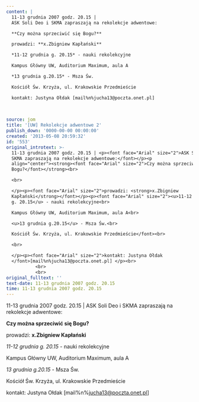 ```yaml
---
content: |
  11-13 grudnia 2007 godz. 20.15 | 
  ASK Soli Deo i SKMA zapraszają na rekolekcje adwentowe:

  **Czy można sprzeciwić się Bogu?**

  prowadzi: **x.Zbigniew Kapłański**

  *11-12 grudnia g. 20.15* - nauki rekolekcyjne

  Kampus Główny UW, Auditorium Maximum, aula A

  *13 grudnia g.20.15* - Msza Św.

  Kościół Św. Krzyża, ul. Krakowskie Przedmieście

  kontakt: Justyna Ołdak [mail%n%jucha13@poczta.onet.pl] 
           

           
source: jom
title: '[UW] Rekolekcje adwentowe 2'
publish_down: '0000-00-00 00:00:00'
created: '2013-05-08 20:59:32'
id: '553'
original_introtext: >-
  11-13 grudnia 2007 godz. 20.15 | <p><font face="Arial" size="2">ASK Soli Deo i
  SKMA zapraszają na rekolekcje adwentowe:</font></p><p
  align="center"><strong><font face="Arial" size="2">Czy można sprzeciwić się
  Bogu?</font></strong><br>

  <br>

  </p><p><font face="Arial" size="2">prowadzi: <strong>x.Zbigniew
  Kapłański</strong></font></p><p><font face="Arial" size="2"><u>11-12 grudnia
  g. 20.15</u> - nauki rekolekcyjne<br>

  Kampus Główny UW, Auditorium Maximum, aula A<br>

  <u>13 grudnia g.20.15</u> - Msza Św.<br>

  Kościół Św. Krzyża, ul. Krakowskie Przedmieście</font><br>

  <br>

  </p><p><font face="Arial" size="2">kontakt: Justyna Ołdak
  </font>[mail%n%jucha13@poczta.onet.pl] </p><br>
           <br>
           <br>
original_fulltext: ''
text-date: 11-13 grudnia 2007 godz. 20.15
time: 11-13 grudnia 2007 godz. 20.15
---
```

11-13 grudnia 2007 godz. 20.15 | 
ASK Soli Deo i SKMA zapraszają na rekolekcje adwentowe:

**Czy można sprzeciwić się Bogu?**

prowadzi: **x.Zbigniew Kapłański**

*11-12 grudnia g. 20.15* - nauki rekolekcyjne

Kampus Główny UW, Auditorium Maximum, aula A

*13 grudnia g.20.15* - Msza Św.

Kościół Św. Krzyża, ul. Krakowskie Przedmieście

kontakt: Justyna Ołdak [mail%n%jucha13@poczta.onet.pl] 
         

         


<!--{{json:{"created_date":"2013-05-08 20:59:32","publish_down":"0000-00-00 00:00:00","id":"553"}}}-->